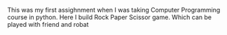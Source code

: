 This was my first assighnment when I was taking Computer Programming course in python.
Here I build Rock Paper Scissor game. Which can be played with friend and robat

